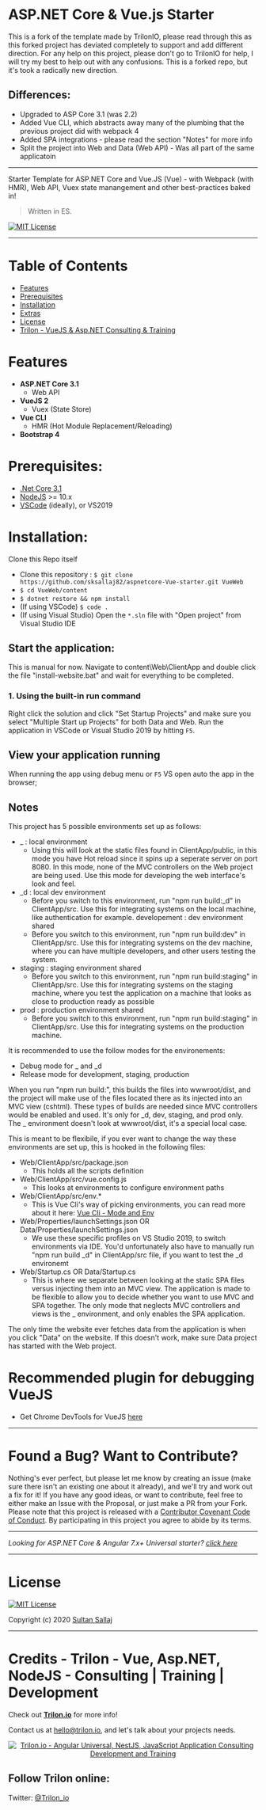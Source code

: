# ASP.NET Core & Vue.js Starter

This is a fork of the template made by TrilonIO, please read through this as this forked project has deviated completely to support and add different direction. For any help on this project, please don't go to TrilonIO for help, I will try my best to help out with any confusions. This is a forked repo, but it's took a radically new direction.

## Differences:
* Upgraded to ASP Core 3.1 (was 2.2)
* Added Vue CLI, which abstracts away many of the plumbing that the previous project did with webpack 4
* Added SPA integrations - please read the section "Notes" for more info
* Split the project into Web and Data (Web API) - Was all part of the same applicatoin

---

Starter Template for ASP.NET Core and Vue.JS (Vue) - with Webpack (with HMR), Web API, Vuex state manangement and other best-practices baked in! 

> Written in ES.

[![MIT License](https://img.shields.io/badge/license-MIT-blue.svg?style=for-the-badge&color=e51384)](/LICENSE) 

---

# Table of Contents

* [Features](#features)
* [Prerequisites](#prerequisites)
* [Installation](#installation)
* [Extras](#recommended-plugin-for-debugging-vuejs)
* [License](#license)
* [Trilon - VueJS & Asp.NET Consulting & Training](#trilon---vue-aspnet-nodejs---consulting--training--development)

# Features

- **ASP.NET Core 3.1**
  - Web API
- **VueJS 2**
  - Vuex (State Store)
- **Vue CLI**
  - HMR (Hot Module Replacement/Reloading)
- **Bootstrap 4**

# Prerequisites:
 * [.Net Core 3.1](https://www.microsoft.com/net/download/windows)
 * [NodeJS](https://nodejs.org/) >= 10.x
 * [VSCode](https://code.visualstudio.com/) (ideally), or VS2019

# Installation:

Clone this Repo itself

 * Clone this repository : `$ git clone https://github.com/sksallaj82/aspnetcore-Vue-starter.git VueWeb`
 * `$ cd VueWeb/content`
 * `$ dotnet restore && npm install`
 * (If using VSCode) `$ code .` 
 * (If using Visual Studio) Open the `*.sln` file with "Open project" from Visual Studio IDE


## Start the application:
This is manual for now. Navigate to content\Web\ClientApp and double click the file "install-website.bat" and wait for everything to be completed.
 
### 1. Using the built-in run command
Right click the solution and click "Set Startup Projects" and make sure you select "Multiple Start up Projects" for both Data and Web.
Run the application in VSCode or Visual Studio 2019 by hitting `F5`.

## View your application running
When running the app using debug menu or `F5` VS open auto the app in the browser;

## Notes

This project has 5 possible environments set up as follows:

* _ : local environment
    * Using this will look at the static files found in ClientApp/public, in this mode you have Hot reload since it spins up a seperate server on port 8080. In this mode, none of the MVC controllers on the Web project are being used. Use this mode for developing the web interface's look and feel.
* _d : local dev environment
    * Before you switch to this environment, run "npm run build:_d" in ClientApp/src. Use this for integrating systems on the local machine, like authentication for example.
developement : dev environment shared
    * Before you switch to this environment, run "npm run build:dev" in ClientApp/src. Use this for integrating systems on the dev machine, where you can have multiple developers, and other users testing the system.
* staging : staging environment shared
    * Before you switch to this environment, run "npm run build:staging" in ClientApp/src. Use this for integrating systems on the staging machine, where you test the application on a machine that looks as close to production ready as possible
* prod : production environment shared
    * Before you switch to this environment, run "npm run build:staging" in ClientApp/src. Use this for integrating systems on the production machine.
    
It is recommended to use the follow modes for the environements:
* Debug mode for _ and _d
* Release mode for development, staging, production

When you run "npm run build:<env>", this builds the files into wwwroot/dist, and the project will make use of the files located there as its injected into an MVC view (cshtml). These types of builds are needed since MVC controllers would be enabled and used. It's only for _d, dev, staging, and prod only. The _ environment doesn't look at wwwroot/dist, it's a special local case.
  
This is meant to be flexibile, if you ever want to change the way these environments are set up, this is hooked in the following files:
* Web/ClientApp/src/package.json
    * This holds all the scripts definition
* Web/ClientApp/src/vue.config.js
    * This looks at environments to configure environment paths
* Web/ClientApp/src/env.*
    * This is Vue Cli's way of picking environments, you can read more about it here: [Vue Cli - Mode and Env](https://cli.vuejs.org/guide/mode-and-env.html)
* Web/Properties/launchSettings.json OR Data/Properties/launchSettings.json
    * We use these specific profiles on VS Studio 2019, to switch environments via IDE. You'd unfortunately also have to manually run "npm run build _d" in ClientApp/src file, if you want to test the _d environemt
* Web/Startup.cs OR Data/Startup.cs
    * This is where we separate between looking at the static SPA files versus injecting them into an MVC view. The application is made to be flexible to allow you to decide whether you want to use MVC and SPA together. The only mode that neglects MVC controllers and views is the _ environment, and only enables the SPA application.
    
The only time the website ever fetches data from the application is when you click "Data" on the website. If this doesn't work, make sure Data project has started with the Web project.

# Recommended plugin for debugging VueJS

- Get Chrome DevTools for VueJS [here](https://chrome.google.com/webstore/detail/vuejs-devtools/nhdogjmejiglipccpnnnanhbledajbpd)

---

# Found a Bug? Want to Contribute?

Nothing's ever perfect, but please let me know by creating an issue (make sure there isn't an existing one about it already), and we'll try and work out a fix for it! If you have any good ideas, or want to contribute, feel free to either make an Issue with the Proposal, or just make a PR from your Fork.
Please note that this project is released with a [Contributor Covenant Code of Conduct](CODE_OF_CONDUCT.md). By participating in this project you agree to abide by its terms.

---

_Looking for ASP.NET Core & Angular 7.x+ Universal starter? [click here](https://github.com/TrilonIO/aspnetcore-angular-universal)_

----

# License

[![MIT License](https://img.shields.io/badge/license-MIT-blue.svg?style=for-the-badge&color=e51384)](/LICENSE) 

Copyright (c) 2020 [Sultan Sallaj](https://github.com/sksallaj82)

----

# Credits - Trilon - Vue, Asp.NET, NodeJS - Consulting | Training | Development

Check out **[Trilon.io](https://Trilon.io)** for more info! 

Contact us at <hello@trilon.io>, and let's talk about your projects needs.

<p align="center">
  <a href="https://trilon.io" target="_blank">
    <img src="https://trilon.io/trilon-logo-clear.png" alt="Trilon.io - Angular Universal, NestJS, JavaScript Application Consulting Development and Training">
  </a>
</p>

## Follow Trilon online:

Twitter: [@Trilon_io](http://twitter.com/Trilon_io)
